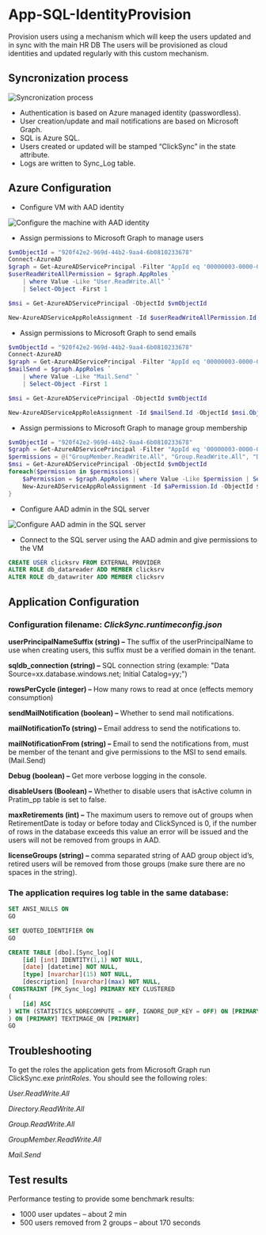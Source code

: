 # App-SQL-IdentityProvision

Provision users using a mechanism which will keep the users updated and in sync with the main HR DB
The users will be provisioned as cloud identities and updated regularly with this custom mechanism. 

## Syncronization process
![Syncronization process](https://i.imgur.com/nSNz91J.jpgif)

*	Authentication is based on Azure managed identity (passwordless).
*	User creation/update and mail notifications are based on Microsoft Graph.
*	SQL is Azure SQL.
*	Users created or updated will be stamped “ClickSync” in the state attribute.
*	Logs are written to Sync_Log table.


## Azure Configuration
* Configure VM with AAD identity

![Configure the machine with AAD identity](https://i.imgur.com/z4iwORN.jpg)

* Assign permissions to Microsoft Graph to manage users

```powershell
$vmObjectId = "920f42e2-969d-44b2-9aa4-6b0810233678"
Connect-AzureAD
$graph = Get-AzureADServicePrincipal -Filter "AppId eq '00000003-0000-0000-c000-000000000000'"
$userReadWriteAllPermission = $graph.AppRoles `
    | where Value -Like "User.ReadWrite.All" `
    | Select-Object -First 1

$msi = Get-AzureADServicePrincipal -ObjectId $vmObjectId

New-AzureADServiceAppRoleAssignment -Id $userReadWriteAllPermission.Id -ObjectId $msi.ObjectId -PrincipalId $msi.ObjectId -ResourceId $graph.ObjectId  

```

* Assign permissions to Microsoft Graph to send emails

```powershell
$vmObjectId = "920f42e2-969d-44b2-9aa4-6b0810233678"
Connect-AzureAD
$graph = Get-AzureADServicePrincipal -Filter "AppId eq '00000003-0000-0000-c000-000000000000'"
$mailSend = $graph.AppRoles `
    | where Value -Like "Mail.Send" `
    | Select-Object -First 1

$msi = Get-AzureADServicePrincipal -ObjectId $vmObjectId

New-AzureADServiceAppRoleAssignment -Id $mailSend.Id -ObjectId $msi.ObjectId -PrincipalId $msi.ObjectId -ResourceId $graph.ObjectId 

```

* Assign permissions to Microsoft Graph to manage group membership

```powershell
$vmObjectId = "920f42e2-969d-44b2-9aa4-6b0810233678"
$graph = Get-AzureADServicePrincipal -Filter "AppId eq '00000003-0000-0000-c000-000000000000'"
$permissions = @("GroupMember.ReadWrite.All", "Group.ReadWrite.All", "Directory.ReadWrite.All")
$msi = Get-AzureADServicePrincipal -ObjectId $vmObjectId
foreach($permission in $permissions){
    $aPermission = $graph.AppRoles | where Value -Like $permission | Select-Object -First 1
    New-AzureADServiceAppRoleAssignment -Id $aPermission.Id -ObjectId $msi.ObjectId -PrincipalId $msi.ObjectId -ResourceId $graph.ObjectId 
} 

```

* Configure AAD admin in the SQL server 

![Configure AAD admin in the SQL server ](https://i.imgur.com/DRkKgNR.png_)

* Connect to the SQL server using the AAD admin and give permissions to the VM

```sql
CREATE USER clicksrv FROM EXTERNAL PROVIDER
ALTER ROLE db_datareader ADD MEMBER clicksrv
ALTER ROLE db_datawriter ADD MEMBER clicksrv

```

## Application Configuration

### Configuration filename: *ClickSync.runtimeconfig.json*

**userPrincipalNameSuffix (string) –** The suffix of the userPrincipalName to use when creating users, this suffix must be a verified domain in the tenant.

**sqldb_connection (string) –** SQL connection string (example: "Data Source=xx.database.windows.net; Initial Catalog=yy;")

**rowsPerCycle (integer) –** How many rows to read at once (effects memory consumption)

**sendMailNotification (boolean) –** Whether to send mail notifications.

**mailNotificationTo (string) –** Email address to send the notifications to.

**mailNotificationFrom (string) –** Email to send the notifications from, must be member of the tenant and give permissions to the MSI to send emails. (Mail.Send)

**Debug (boolean) –** Get more verbose logging in the console.

**disableUsers (Boolean) –** Whether to disable users that isActive column in Pratim_pp table is set to false.

**maxRetirements (int) –** The maximum users to remove out of groups when RetirementDate is today or before today and ClickSynced is 0, if the number of rows in the database exceeds this value an error will be issued and the users will not be removed from groups in AAD.

**licenseGroups (string) –** comma separated string of AAD group object id’s, retired users will be removed from those groups (make sure there are no spaces in the string).

### The application requires log table in the same database:
```sql
SET ANSI_NULLS ON
GO

SET QUOTED_IDENTIFIER ON
GO

CREATE TABLE [dbo].[Sync_log](
	[id] [int] IDENTITY(1,1) NOT NULL,
	[date] [datetime] NOT NULL,
	[type] [nvarchar](15) NOT NULL,
	[description] [nvarchar](max) NOT NULL,
 CONSTRAINT [PK_Sync_log] PRIMARY KEY CLUSTERED 
(
	[id] ASC
) WITH (STATISTICS_NORECOMPUTE = OFF, IGNORE_DUP_KEY = OFF) ON [PRIMARY]
) ON [PRIMARY] TEXTIMAGE_ON [PRIMARY]
GO

```
## Troubleshooting

To get the roles the application gets from Microsoft Graph run ClickSync.exe *printRoles*.
You should see the following roles:

*User.ReadWrite.All*

*Directory.ReadWrite.All*

*Group.ReadWrite.All*

*GroupMember.ReadWrite.All*

*Mail.Send*


## Test results

Performance testing to provide some benchmark results:
* 1000 user updates – about 2 min
* 500 users removed from 2 groups – about 170 seconds

